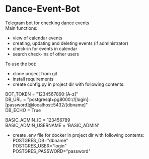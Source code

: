 # Dance-Event-Bot
Telegram bot for checking dance events\
Main functions:
 - view of calendar events
 - creating, updating and deleting events (if administrator)
 - check-in for events in calendar
 - search check-ins of other users

To use the bot:
- clone project from git
- install requirements
- create config.py in project dir with following contents:

BOT_TOKEN = "1234567890:[A-z]"\
DB_URL = "postgresql+pg8000://[login]:[password]@localhost:5432/[dbname]"\
DB_ECHO = True

BASIC_ADMIN_ID = 123456789\
BASIC_ADMIN_USERNAME = 'BASIC_ADMIN'

- create .env file for docker in project dir with following contents:\
POSTGRES_DB="dbname"\
POSTGRES_USER="login"\
POSTGRES_PASSWORD="password"